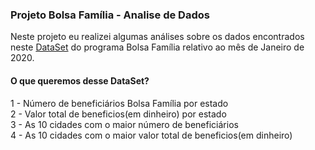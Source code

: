 ### Projeto Bolsa Família - Analise de Dados
<p>Neste projeto eu realizei algumas análises sobre os dados
encontrados neste  <a href="http://www.dados.gov.br/dataset/bolsa-familia-pagamentos/resource/6337fab7-c6c8-4ad5-8519-838ae9ad9933">DataSet</a> do programa Bolsa Família relativo ao mês de Janeiro de 2020.</p>

#### O que queremos desse DataSet?
1 - Número de beneficiários Bolsa Família por estado
<br> 2 - Valor total de beneficios(em dinheiro) por estado
<br> 3 - As 10 cidades com o maior número de beneficiários
<br> 4 - As 10 cidades com o maior valor total de beneficios(em dinheiro)
